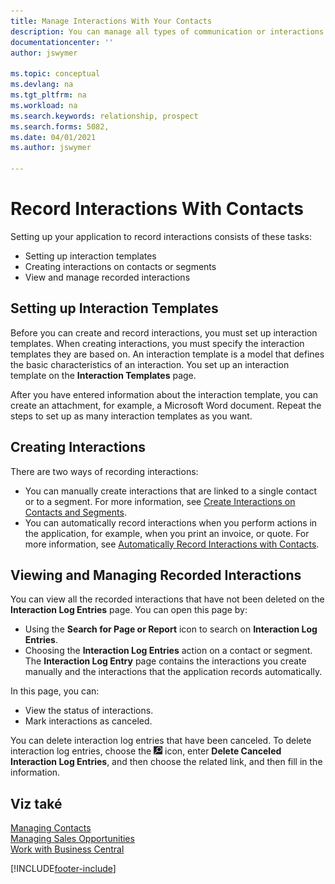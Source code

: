 ```yaml
---
title: Manage Interactions With Your Contacts
description: You can manage all types of communication or interactions between your company and your contacts, for example, letters, phone calls, meetings, and so on.
documentationcenter: ''
author: jswymer

ms.topic: conceptual
ms.devlang: na
ms.tgt_pltfrm: na
ms.workload: na
ms.search.keywords: relationship, prospect
ms.search.forms: 5082,
ms.date: 04/01/2021
ms.author: jswymer

---
```

# Record Interactions With Contacts
Setting up your application to record interactions consists of these tasks:

* Setting up interaction templates
* Creating interactions on contacts or segments
* View and manage recorded interactions

## Setting up Interaction Templates
Before you can create and record interactions, you must set up interaction templates. When creating interactions, you must specify the interaction templates they are based on. An interaction template is a model that defines the basic characteristics of an interaction.
You set up an interaction template on the **Interaction Templates** page.

After you have entered information about the interaction template, you can create an attachment, for example, a Microsoft Word document. Repeat the steps to set up as many interaction templates as you want.

## Creating Interactions
There are two ways of recording interactions:

* You can manually create interactions that are linked to a single contact or to a segment. For more information, see [Create Interactions on Contacts and Segments](marketing-how-create-interactions.md).
* You can automatically record interactions when you perform actions in the application, for example, when you print an invoice, or quote. For more information, see [Automatically Record Interactions with Contacts](marketing-auto-record-interactions.md).

## Viewing and Managing Recorded Interactions
You can view all the recorded interactions that have not been deleted on the **Interaction Log Entries** page. You can open this page by:

* Using the **Search for Page or Report** icon to search on **Interaction Log Entries**.
* Choosing the **Interaction Log Entries** action on a contact or segment.
   The **Interaction Log Entry** page contains the interactions you create manually and the interactions that the application records automatically.

In this page, you can:

* View the status of interactions.
* Mark interactions as canceled.

You can delete interaction log entries that have been canceled. To delete interaction log entries, choose the ![Lightbulb that opens the Tell Me feature.](media/ui-search/search_small.png "Tell me what you want to do") icon, enter **Delete Canceled Interaction Log Entries**, and then choose the related link, and then fill in the information.

## Viz také
[Managing Contacts](marketing-contacts.md)  
[Managing Sales Opportunities](marketing-manage-sales-opportunities.md)  
[Work with Business Central](ui-work-product.md)


[!INCLUDE[footer-include](includes/footer-banner.md)]